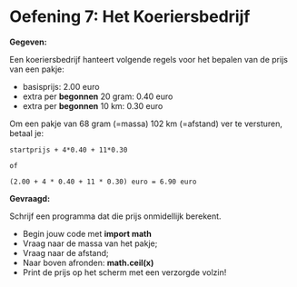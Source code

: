 # Oefening 7: Het Koeriersbedrijf 

**Gegeven:** 

Een koeriersbedrijf hanteert volgende regels voor het bepalen van de prijs van een pakje: 

* basisprijs: 2.00 euro
* extra per **begonnen** 20 gram: 0.40 euro
* extra per **begonnen** 10 km: 0.30 euro

Om een pakje van 68 gram (=massa) 102 km (=afstand) ver te versturen, betaal je: 

```
startprijs + 4*0.40 + 11*0.30

of 

(2.00 + 4 * 0.40 + 11 * 0.30) euro = 6.90 euro
```


**Gevraagd:**

Schrijf een programma dat die prijs onmidellijk berekent. 
* Begin jouw code met **import math**
* Vraag naar de massa van het pakje; 
* Vraag naar de afstand; 
* Naar boven afronden: **math.ceil(x)**
* Print de prijs op het scherm met een verzorgde volzin! 

